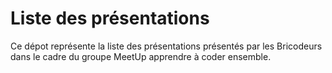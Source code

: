 # Liste des présentations

Ce dépot représente la liste des présentations présentés par les Bricodeurs dans le cadre du groupe MeetUp apprendre à coder ensemble.
